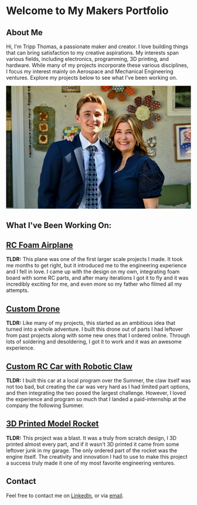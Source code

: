 # Welcome to My Makers Portfolio

## About Me
Hi, I'm Tripp Thomas, a passionate maker and creator. I love building things that can bring satisfaction to my creative aspirations. My interests span various fields, including electronics, programming, 3D printing, and hardware. While many of my projects incorporate these various disciplines, I focus my interest mainly on Aerospace and Mechanical Engineering ventures. Explore my projects below to see what I've been working on.

![Profile Picture](./images/Headshot.jpeg)

## What I've Been Working On:


## [RC Foam Airplane](./plane.md)
**TLDR:** This plane was one of the first larger scale projects I made. It took me months to get right, but it introduced me to the engineering experience and I fell in love. I came up with the design on my own, integrating foam board with some RC parts, and after many iterations I got it to fly and it was incredibly exciting for me, and even more so my father who filmed all my attempts. 

## [Custom Drone](./drone.md)
**TLDR:** Like many of my projects, this started as an ambitious idea that turned into a whole adventure. I built this drone out of parts I had leftover from past projects along with some new ones that I ordered online. Through lots of soldering and desoldering, I got it to work and it was an awesome experience.

## [Custom RC Car with Robotic Claw](./car.md)
**TLDR:** I built this car at a local program over the Summer, the claw itself was not too bad, but creating the car was very hard as I had limited part options, and then integrating the two posed the largest challenge. However, I loved the experience and program so much that I landed a paid-internship at the company the following Summer. 

## [3D Printed Model Rocket](./rocket.md)
**TLDR:** This project was a blast. It was a truly from scratch design, I 3D printed almost every part, and if it wasn't 3D printed it came from some leftover junk in my garage. The only ordered part of the rocket was the engine itself. The creativity and innovation I had to use to make this project a success truly made it one of my most favorite engineering ventures.

## Contact
Feel free to contact me on [LinkedIn](your_linkedin_profile), or via [email](mailto:geraldrtripp@gmail.com).


